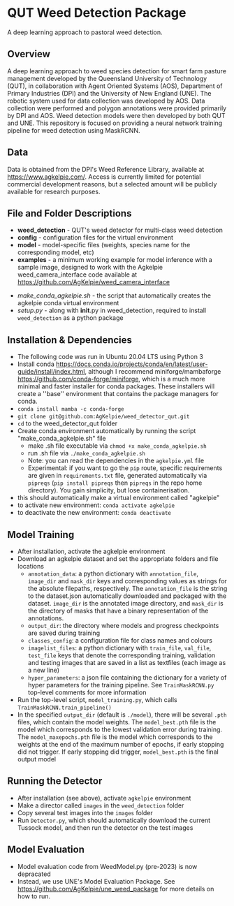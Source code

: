 # QUT Weed Detection Package
A deep learning approach to pastoral weed detection. 


## Overview
A deep learning approach to weed species detection for smart farm pasture management developed by the Queensland University of Technology (QUT), in collaboration with Agent Oriented Systems (AOS), Department of Primary Industries (DPI) and the University of New England (UNE). The robotic system used for data collection was developed by AOS. Data collection were performed and polygon annotations were provided primarily by DPI and AOS. Weed detection models were then developed by both QUT and UNE. This repository is focused on providing a neural network training pipeline for weed detection using MaskRCNN.


## Data
Data is obtained from the DPI's Weed Reference Library, available at https://www.agkelpie.com/. Access is currently limited for potential commercial development reasons, but a selected amount will be publicly available for research purposes. 


## File and Folder Descriptions
* **weed_detection** - QUT's weed detector for multi-class weed detection
* **config** - configuration files for the virtual environment
* **model** - model-specific files (weights, species name for the corresponding model, etc)
* **examples** - a minimum working example for model inference with a sample image, designed to work with the Agkelpie weed_camera_interface code available at https://github.com/AgKelpie/weed_camera_interface
- *make_conda_agkelpie.sh* - the script that automatically creates the agkelpie conda virtual environment
- *setup.py* - along with __init__.py in weed_detection, required to install ``weed_detection`` as a python package


## Installation & Dependencies
- The following code was run in Ubuntu 20.04 LTS using Python 3
- Install conda https://docs.conda.io/projects/conda/en/latest/user-guide/install/index.html, although I recommend miniforge/mambaforge https://github.com/conda-forge/miniforge, which is a much more minimal and faster installer for conda packages. These installers will create a ''base'' environment that contains the package managers for conda.
- `conda install mamba -c conda-forge`
- `git clone git@github.com:AgKelpie/weed_detector_qut.git`
- `cd` to the weed_detector_qut folder
- Create conda environment automatically by running the script "make_conda_agkelpie.sh" file
    - make .sh file executable via `chmod +x make_conda_agkelpie.sh`
    - run .sh file via `./make_conda_agkelpie.sh`
    - Note: you can read the dependencies in the `agkelpie.yml` file
    - Experimental: if you want to go the `pip` route, specific requirements are given in `requirements.txt` file, generated automatically via `pipreqs` (`pip install pipreqs` then `pipreqs` in the repo home directory). You gain simplicity, but lose containerisation.
- this should automatically make a virtual environment called "agkelpie"
- to activate new environment: `conda activate agkelpie`
- to deactivate the new environment: `conda deactivate`


## Model Training
- After installation, activate the agkelpie environment
- Download an agkelpie dataset and set the appropriate folders and file locations
    - `annotation_data`: a python dictionary with `annotation_file`, `image_dir` and `mask_dir` keys and corresponding values as strings for the absolute filepaths, respectively. The `annotation_file` is the string to the dataset.json automatically downloaded and packaged with the dataset. `image_dir` is the annotated image directory, and `mask_dir` is the directory of masks that have a binary representation of the annotations.
    - `output_dir`: the directory where models and progress checkpoints are saved during training
    - `classes_config`: a configuration file for class names and colours 
    - `imagelist_files`: a python dictionary with `train_file`, `val_file`, `test_file` keys that denote the corresponding training, validation and testing images that are saved in a list as textfiles (each image as a new line)
    - `hyper_parameters`: a json file containing the dictionary for a variety of hyper parameters for the training pipeline. See `TrainMaskRCNN.py` top-level comments for more information
- Run the top-level script, `model_training.py`, which calls `TrainMaskRCNN.train_pipeline()`
- In the specified `output_dir` (default is `./model`), there will be several `.pth` files, which contain the model weights. The `model_best.pth` file is the model which corresponds to the lowest validation error during training. The `model_maxepochs.pth` file is the model which corresponds to the weights at the end of the maximum number of epochs, if early stopping did not trigger. If early stopping did trigger, `model_best.pth` is the final output model


## Running the Detector
- After installation (see above), activate `agkelpie` environment
- Make a director called `images` in the `weed_detection` folder
- Copy several test images into the `images` folder
- Run `Detector.py`, which should automatically download the current Tussock model, and then run the detector on the test images


## Model Evaluation
- Model evaluation code from WeedModel.py (pre-2023) is now depracated
- Instead, we use UNE's Model Evaluation Package. See https://github.com/AgKelpie/une_weed_package for more details on how to run. 

